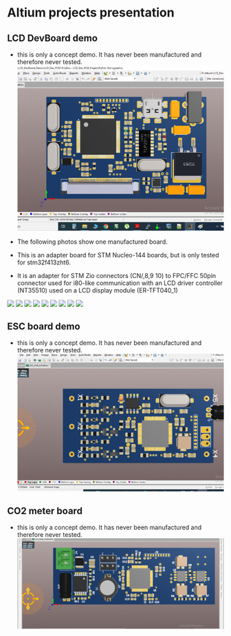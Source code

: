 # Altium projects presentation

## LCD DevBoard demo
* this is only a concept demo. It has never been manufactured and therefore never tested.
![](LCD_DevBoard_Demo/images/LCDdevBoardGif.gif)

* The following photos show one manufactured board. 
* This is an adapter board for STM Nucleo-144 boards, but is only tested for stm32f413zht6.
* It is an adapter for STM Zio connectors (CN/,8,9 10) to FPC/FFC 50pin connector used for i80-like communication with an LCD driver controller (NT35510) used on a LCD display module (ER-TFT040_1)
<img src="LCD_DevBoard_Demo/images/20200810_013005.jpg" width="300">
<img src="LCD_DevBoard_Demo/images/20200810_013012.jpg" width="300">
<img src="LCD_DevBoard_Demo/images/20200810_013026.jpg" width="300">
<img src="LCD_DevBoard_Demo/images/20200810_013036.jpg" width="300">
<img src="LCD_DevBoard_Demo/images/20200810_013046.jpg" width="300">
<img src="LCD_DevBoard_Demo/images/20200810_013057.jpg" width="300">
<img src="LCD_DevBoard_Demo/images/20200810_013118.jpg" width="300">
<img src="LCD_DevBoard_Demo/images/20200810_013225.jpg" width="300">
<img src="LCD_DevBoard_Demo/images/20200810_013231.jpg" width="300">

## ESC board demo
* this is only a concept demo. It has never been manufactured and therefore never tested.
![](ESC_Demo/images/ESCgif.gif)

## CO2 meter board
* this is only a concept demo. It has never been manufactured and therefore never tested.
![](CO2_Meter_Demo/images/co2meterGif.gif)
